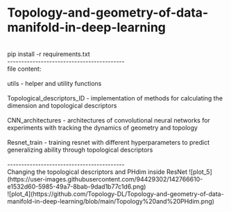 # Topology-and-geometry-of-data-manifold-in-deep-learning
<br/>
pip install -r requirements.txt  

<br/>
------------------------------------------
<br/>
file content:
<br/>
<br/>
utils - helper and utility functions
<br/>
<br/>
Topological_descriptors_ID - implementation of methods for calculating the dimension and topological descriptors
<br/>
<br/>
CNN_architectures - architectures of convolutional neural networks for experiments with tracking the dynamics of geometry and topology
<br/>
<br/>
Resnet_train - training resnet with different hyperparameters to predict generalizing ability through topological descriptors
<br/>
<br/>
------------------------------------------
<br/>
Changing the topological descriptors and PHdim inside ResNet
![plot_5](https://user-images.githubusercontent.com/94429302/142766610-e1532d60-5985-49a7-8bab-9dad1b77c1d6.png)
<br/>
![plot_4](https://github.com/Topology-DL/Topology-and-geometry-of-data-manifold-in-deep-learning/blob/main/Topology%20and%20PHdim.png)
<br/>



